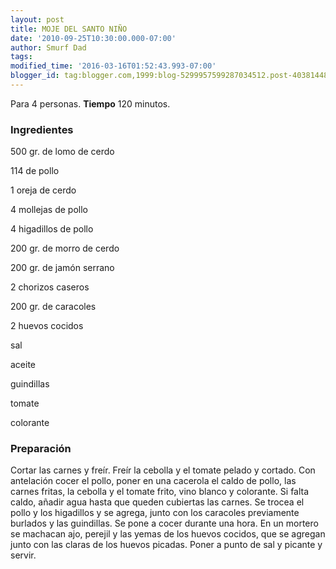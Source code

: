 ```yaml
---
layout: post
title: MOJE DEL SANTO NIÑO
date: '2010-09-25T10:30:00.000-07:00'
author: Smurf Dad
tags: 
modified_time: '2016-03-16T01:52:43.993-07:00'
blogger_id: tag:blogger.com,1999:blog-5299957599287034512.post-4038144887846404562
---
```


Para 4 personas.
<b>Tiempo</b> 120 minutos.

<h3>Ingredientes</h3>

500 gr. de lomo de cerdo

114 de pollo

1 oreja de cerdo

4 mollejas de pollo

4 higadillos de pollo

200 gr. de morro de cerdo

200 gr. de jamón serrano

2 chorizos caseros

200 gr. de caracoles

2 huevos cocidos

sal

aceite

guindillas

tomate

colorante

<h3>Preparación</h3>

Cortar las carnes y freír. Freír la cebolla y el tomate pelado y cortado. Con antelación cocer el pollo, poner en una cacerola el caldo de pollo, las carnes fritas, la cebolla y el tomate frito, vino blanco y colorante. Si falta caldo, añadir agua hasta que queden cubiertas las carnes. Se trocea el pollo y los higadillos y se agrega, junto con los caracoles previamente burlados y las guindillas. Se pone a cocer durante una hora. En un mortero se machacan ajo, perejil y las yemas de los huevos cocidos, que se agregan junto con las claras de los huevos picadas. Poner a punto de sal y picante y servir.

